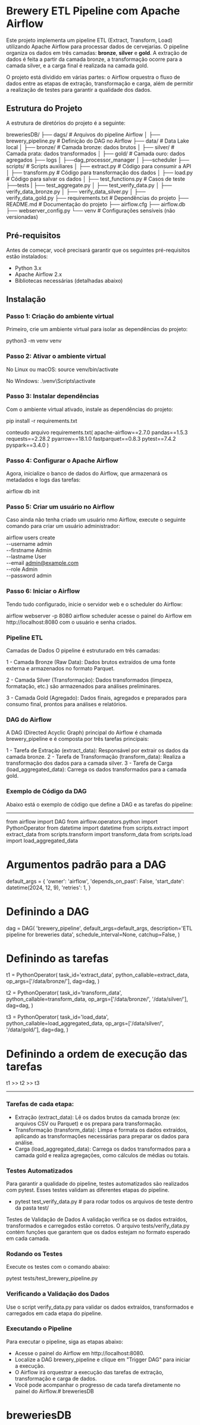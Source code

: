 # Brewery ETL Pipeline com Apache Airflow

Este projeto implementa um pipeline ETL (Extract, Transform, Load) utilizando Apache Airflow para processar dados de cervejarias. O pipeline organiza os dados em três camadas: **bronze**, **silver** e **gold**. A extração de dados é feita a partir da camada bronze, a transformação ocorre para a camada silver, e a carga final é realizada na camada gold.

O projeto está dividido em várias partes: o Airflow orquestra o fluxo de dados entre as etapas de extração, transformação e carga, além de permitir a realização de testes para garantir a qualidade dos dados.

## Estrutura do Projeto

A estrutura de diretórios do projeto é a seguinte:

breweriesDB/
├── dags/                      # Arquivos do pipeline Airflow
│   ├── brewery_pipeline.py            # Definição do DAG no Airflow
├── data/                      # Data Lake local
│   ├── bronze/                # Camada bronze: dados brutos
│   ├── silver/                # Camada prata: dados transformados
│   ├── gold/                  # Camada ouro: dados agregados
├── logs
│   ├──dag_processor_manager
│   ├──scheduler
├── scripts/                   # Scripts auxiliares
│   ├── extract.py             # Código para consumir a API
│   ├── transform.py           # Código para transformação dos dados
│   ├── load.py                # Código para salvar os dados
│   ├── test_functions.py      # Casos de teste
├──tests
|   ├── test_aggregate.py
│   ├── test_verify_data.py
│   ├── verify_data_bronze.py
│   ├── verify_data_silver.py
│   ├── verify_data_gold.py
├── requirements.txt           # Dependências do projeto
├── README.md                  # Documentação do projeto
├── airflow.cfg
├── airflow.db
├── webserver_config.py
└── venv                       # Configurações sensíveis (não versionadas)


## Pré-requisitos

Antes de começar, você precisará garantir que os seguintes pré-requisitos estão instalados:

- Python 3.x
- Apache Airflow 2.x
- Bibliotecas necessárias (detalhadas abaixo)

## Instalação

### Passo 1: Criação do ambiente virtual

Primeiro, crie um ambiente virtual para isolar as dependências do projeto:

python3 -m venv venv


### Passo 2: Ativar o ambiente virtual

No Linux ou macOS:
source venv/bin/activate

No Windows:
.\venv\Scripts\activate


### Passo 3: Instalar dependências
Com o ambiente virtual ativado, instale as dependências do projeto:

pip install -r requirements.txt

conteudo arquivo requirements.txt(
apache-airflow==2.7.0
pandas==1.5.3
requests==2.28.2
pyarrow==18.1.0
fastparquet==0.8.3
pytest==7.4.2
pyspark==3.4.0
)


### Passo 4: Configurar o Apache Airflow
Agora, inicialize o banco de dados do Airflow, que armazenará os metadados e logs das tarefas:

airflow db init


### Passo 5: Criar um usuário no Airflow
Caso ainda não tenha criado um usuário nmo Airflow, execute o seguinte comando para criar um usuário administrador:

airflow users create \
    --username admin \
    --firstname Admin \
    --lastname User \
    --email admin@example.com \
    --role Admin \
    --password admin


### Passo 6: Iniciar o Airflow
Tendo tudo configurado, inicie o servidor web e o scheduler do Airflow:

airflow webserver -p 8080
airflow scheduler
acesse o painel do Airflow em http://localhost:8080 com o usuário e senha criados.



### Pipeline ETL
Camadas de Dados
O pipeline é estruturado em três camadas:

1 - Camada Bronze (Raw Data):
    Dados brutos extraídos de uma fonte externa e armazenados no formato Parquet.

2 - Camada Silver (Transformação):
    Dados transformados (limpeza, formatação, etc.) são armazenados para análises preliminares.

3 - Camada Gold (Agregado):
    Dados finais, agregados e preparados para consumo final, prontos para análises e relatórios.


### DAG do Airflow
A DAG (Directed Acyclic Graph) principal do Airflow é chamada brewery_pipeline e é composta por três tarefas principais:

1 - Tarefa de Extração (extract_data): Responsável por extrair os dados da camada bronze.
2 - Tarefa de Transformação (transform_data): Realiza a transformação dos dados para a camada silver.
3 - Tarefa de Carga (load_aggregated_data): Carrega os dados transformados para a camada gold.


### Exemplo de Código da DAG
Abaixo está o exemplo de código que define a DAG e as tarefas do pipeline:

*****************************************************************************
from airflow import DAG
from airflow.operators.python import PythonOperator
from datetime import datetime
from scripts.extract import extract_data
from scripts.transform import transform_data
from scripts.load import load_aggregated_data

# Argumentos padrão para a DAG
default_args = {
    'owner': 'airflow',
    'depends_on_past': False,
    'start_date': datetime(2024, 12, 9),
    'retries': 1,
}

# Definindo a DAG
dag = DAG(
    'brewery_pipeline',
    default_args=default_args,
    description='ETL pipeline for breweries data',
    schedule_interval=None,
    catchup=False,
)

# Definindo as tarefas
t1 = PythonOperator(
    task_id='extract_data',
    python_callable=extract_data,
    op_args=['/data/bronze/'],
    dag=dag,
)

t2 = PythonOperator(
    task_id='transform_data',
    python_callable=transform_data,
    op_args=['/data/bronze/', '/data/silver/'],
    dag=dag,
)

t3 = PythonOperator(
    task_id='load_data',
    python_callable=load_aggregated_data,
    op_args=['/data/silver/', '/data/gold/'],
    dag=dag,
)

# Definindo a ordem de execução das tarefas
t1 >> t2 >> t3

*****************************************************************************

### Tarefas de cada etapa:
 - Extração (extract_data): Lê os dados brutos da camada bronze (ex: arquivos CSV ou Parquet) e os
 prepara para transformação.
 - Transformação (transform_data): Limpa e formata os dados extraídos, aplicando as transformações necessárias para     preparar os dados para análise.
 - Carga (load_aggregated_data): Carrega os dados transformados para a camada gold e realiza agregações, como cálculos de médias ou totais.


### Testes Automatizados
Para garantir a qualidade do pipeline, testes automatizados são realizados com pytest. Esses testes validam as diferentes etapas do pipeline.
 - pytest test_verify_data.py # para rodar todos os arquivos de teste dentro da pasta test/


Testes de Validação de Dados
A validação verifica se os dados extraídos, transformados e carregados estão corretos. O arquivo tests/verify_data.py contém funções que garantem que os dados estejam no formato esperado em cada camada.

### Rodando os Testes
Execute os testes com o comando abaixo:

pytest tests/test_brewery_pipeline.py


### Verificando a Validação dos Dados
Use o script verify_data.py para validar os dados extraídos, transformados e carregados em cada etapa do pipeline.

### Executando o Pipeline
Para executar o pipeline, siga as etapas abaixo:

 - Acesse o painel do Airflow em http://localhost:8080.
 - Localize a DAG brewery_pipeline e clique em "Trigger DAG" para iniciar a execução.
 - O Airflow irá orquestrar a execução das tarefas de extração, transformação e carga de dados.
 - Você pode acompanhar o progresso de cada tarefa diretamente no painel do Airflow.# breweriesDB
# breweriesDB

